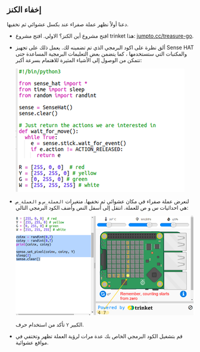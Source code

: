 ## إخفاء الكنز

دعنا أولاً نظهر عملة صفراء عند بكسل عشوائي ثم نخفيها.

+ افتح مشروع أين الكنز؟ الاولي. افتح مشروع trinket هذا: <a href="http://jumpto.cc/treasure-go" target="_blank">jumpto.cc/treasure-go</a>.

+ ألق نظرة على اكود البرمجي الذي تم تضمينه لك. يعمل ذلك على تجهيز Sense HAT والمكتبات التي ستستخدمها ، كما يتضمن بعض التعليمات البرمجية المساعدة حتى تتمكن من الوصول إلى الأشياء المثيرة للاهتمام بسرعة أكبر:
    
    ![لقطة الشاشة](images/treasure-starter.png)

+ لنعرض عملة صفراء في مكان عشوائي ثم نخفيها. متغيرات `العملة_س` و `العملة_ص` هي احداثيات س و ص للعملة. انتقل إلى أسفل النص وأضف الكود البرمجي التالي:
    
    ![لقطة الشاشة](images/treasure-coin.png)
    
    تأكد من استخدام حرف ` Y ` الكبير.

+ قم بتشغيل الكود البرمجي الخاص بك عدة مرات لرؤية العملة تظهر وتختفي في مواقع عشوائية.